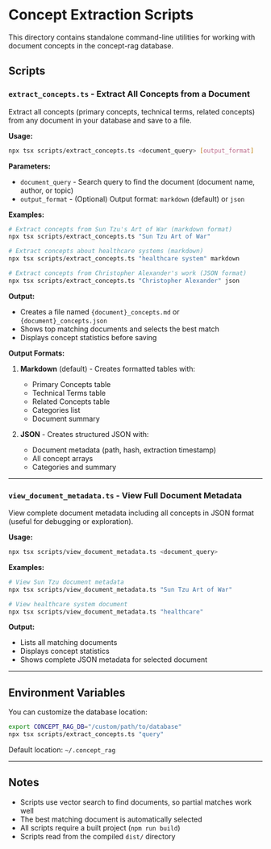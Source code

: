 # Concept Extraction Scripts

This directory contains standalone command-line utilities for working with document concepts in the concept-rag database.

## Scripts

### `extract_concepts.ts` - Extract All Concepts from a Document

Extract all concepts (primary concepts, technical terms, related concepts) from any document in your database and save to a file.

**Usage:**
```bash
npx tsx scripts/extract_concepts.ts <document_query> [output_format]
```

**Parameters:**
- `document_query` - Search query to find the document (document name, author, or topic)
- `output_format` - (Optional) Output format: `markdown` (default) or `json`

**Examples:**
```bash
# Extract concepts from Sun Tzu's Art of War (markdown format)
npx tsx scripts/extract_concepts.ts "Sun Tzu Art of War"

# Extract concepts about healthcare systems (markdown)
npx tsx scripts/extract_concepts.ts "healthcare system" markdown

# Extract concepts from Christopher Alexander's work (JSON format)
npx tsx scripts/extract_concepts.ts "Christopher Alexander" json
```

**Output:**
- Creates a file named `{document}_concepts.md` or `{document}_concepts.json`
- Shows top matching documents and selects the best match
- Displays concept statistics before saving

**Output Formats:**

1. **Markdown** (default) - Creates formatted tables with:
   - Primary Concepts table
   - Technical Terms table
   - Related Concepts table
   - Categories list
   - Document summary

2. **JSON** - Creates structured JSON with:
   - Document metadata (path, hash, extraction timestamp)
   - All concept arrays
   - Categories and summary

---

### `view_document_metadata.ts` - View Full Document Metadata

View complete document metadata including all concepts in JSON format (useful for debugging or exploration).

**Usage:**
```bash
npx tsx scripts/view_document_metadata.ts <document_query>
```

**Examples:**
```bash
# View Sun Tzu document metadata
npx tsx scripts/view_document_metadata.ts "Sun Tzu Art of War"

# View healthcare system document
npx tsx scripts/view_document_metadata.ts "healthcare"
```

**Output:**
- Lists all matching documents
- Displays concept statistics
- Shows complete JSON metadata for selected document

---

## Environment Variables

You can customize the database location:

```bash
export CONCEPT_RAG_DB="/custom/path/to/database"
npx tsx scripts/extract_concepts.ts "query"
```

Default location: `~/.concept_rag`

---

## Notes

- Scripts use vector search to find documents, so partial matches work well
- The best matching document is automatically selected
- All scripts require a built project (`npm run build`)
- Scripts read from the compiled `dist/` directory



